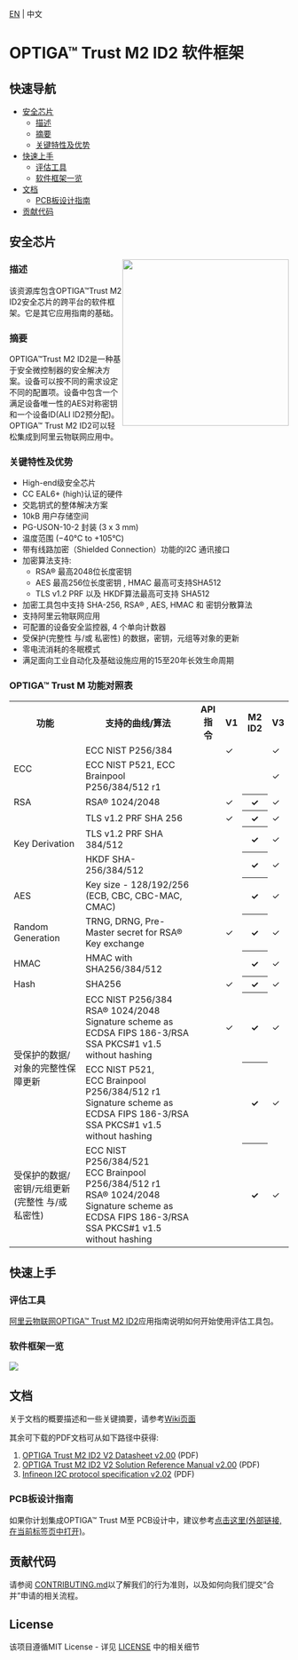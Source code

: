[EN](./README.md) | 中文

# OPTIGA&trade; Trust M2 ID2 软件框架

## 快速导航

* [安全芯片](#安全芯片)
  * [描述](#描述)
  * [摘要](#摘要)
  * [关键特性及优势](#关键特性及优势)
* [快速上手](#快速上手)
  * [评估工具](#评估工具)
  * [软件框架一览](#软件框架一览)
* [文档](#文档)
  * [PCB板设计指南](#PCB板设计指南)
* [贡献代码](#贡献代码)


## 安全芯片

<img src="https://github.com/Infineon/Assets/raw/master/Pictures/lowres-OPTIGA%20Trust%20M2%20ID2%2010-2%20plain.tif.png" width="300" style="float:right">

### 描述

该资源库包含OPTIGA™Trust M2 ID2安全芯片的跨平台的软件框架。它是其它应用指南的基础。

### 摘要

OPTIGA™Trust M2 ID2是一种基于安全微控制器的安全解决方案。设备可以按不同的需求设定不同的配置项。设备中包含一个满足设备唯一性的AES对称密钥和一个设备ID(ALI ID2预分配)。OPTIGA™ Trust M2 ID2可以轻松集成到阿里云物联网应用中。

### 关键特性及优势

* High-end级安全芯片
* CC EAL6+ (high)认证的硬件
* 交匙钥式的整体解决方案
* 10kB 用户存储空间
* PG-USON-10-2 封装 (3 x 3 mm)
* 温度范围 (−40°C to +105°C)
* 带有线路加密（Shielded Connection）功能的I2C 通讯接口
* 加密算法支持: 
  * RSA® 最高2048位长度密钥
  * AES 最高256位长度密钥 , HMAC 最高可支持SHA512
  * TLS v1.2 PRF 以及 HKDF算法最高可支持 SHA512
* 加密工具包中支持 SHA-256, RSA® , AES, HMAC 和 密钥分散算法
* 支持阿里云物联网应用
* 可配置的设备安全监控器, 4 个单向计数器
* 受保护(完整性 与/或 私密性) 的数据，密钥，元组等对象的更新
* 零电流消耗的冬眠模式
* 满足面向工业自动化及基础设施应用的15至20年长效生命周期  

### OPTIGA&trade; Trust M 功能对照表

<table class="tg">
  <tr>
    <th class="tg-fymr">功能</th>
    <th class="tg-fymr">支持的曲线/算法</th>
    <th class="tg-fymr">API 指令</th>
    <th class="tg-fymr">V1</th>
    <th class="tg-fymr">M2 ID2</th>
    <th class="tg-fymr">V3</th>
  </tr>
  <tr>
    <td class="tg-c3ow" rowspan="2">ECC</td>
    <td class="tg-0pky">ECC NIST P256/384 </td>
    <td class="tg-0pky"></td>
    <td class="tg-0pky">✓</td>
    <td class="tg-0pky"> </td>
    <td class="tg-0pky">✓</td>
  </tr>
  <tr>
    <td class="tg-0pky">ECC NIST P521, ECC Brainpool P256/384/512 r1</td>
    <td class="tg-0pky"></td>
    <td class="tg-0pky"> </td>
    <td class="tg-0pky"> </td>
    <td class="tg-0pky">✓</td>
  </tr>
  <tr>
    <td class="tg-c3ow">RSA</td>
    <td class="tg-0pky">RSA® 1024/2048 </td>
    <td class="tg-0pky"></td>
    <td class="tg-0pky">✓</td>
    <th class="tg-0pky">✓</th>
    <td class="tg-0pky">✓</td>
  </tr>
  <tr>
    <td class="tg-c3ow" rowspan="3">Key Derivation</td>
    <td class="tg-0pky">TLS v1.2 PRF SHA 256 </td>
    <td class="tg-0pky"></td>
    <td class="tg-0pky">✓</td>
    <th class="tg-0pky">✓</th>
    <td class="tg-0pky">✓</td>
  </tr>
  <tr>
    <td class="tg-0pky">TLS v1.2 PRF SHA 384/512 </td>
    <td class="tg-0pky"></td>
    <td class="tg-0pky"> </td>
    <th class="tg-0pky">✓</th>
    <td class="tg-0pky">✓</td>
  </tr>
  <tr>
    <td class="tg-0pky">HKDF SHA-256/384/512  </td>
    <td class="tg-0pky"></td>
    <td class="tg-0pky"> </td>
    <th class="tg-0pky">✓</th>
    <td class="tg-0pky">✓</td>
  </tr>
  <tr>
    <td class="tg-c3ow">AES</td>
    <td class="tg-0pky">Key size - 128/192/256 (ECB, CBC, CBC-MAC, CMAC)</td>
    <td class="tg-0pky"></td>
    <td class="tg-0pky"> </td>
    <th class="tg-0pky">✓</th>
    <td class="tg-0pky">✓</td>
  </tr>
  <tr>
    <td class="tg-c3ow">Random Generation</td>
    <td class="tg-0pky">TRNG, DRNG, Pre-Master secret for RSA® Key exchange</td>
    <td class="tg-0pky"></td>
    <td class="tg-0pky">✓</td>
    <th class="tg-0pky">✓</th>
    <td class="tg-0pky">✓</td>
  </tr>
  <tr>
    <td class="tg-c3ow">HMAC</td>
    <td class="tg-0pky">HMAC with SHA256/384/512 </td>
    <td class="tg-0pky"></td>
    <td class="tg-0pky"> </td>
    <th class="tg-0pky">✓</th>
    <td class="tg-0pky">✓</td>
  </tr>
  <tr>
    <td class="tg-c3ow">Hash </td>
    <td class="tg-0pky">SHA256 </td>
    <td class="tg-0pky"></td>
    <td class="tg-0pky">✓</td>
    <th class="tg-0pky">✓</th>
    <td class="tg-0pky">✓</td>
  </tr>
  <tr>
    <td class="tg-c3ow" rowspan="2">受保护的数据/对象的完整性保障更新</td>
    <td class="tg-0pky">ECC NIST P256/384</br>RSA® 1024/2048 </br>Signature scheme as ECDSA FIPS 186-3/RSA SSA PKCS#1 v1.5 without hashing </td>
    <td class="tg-0pky"></td>
    <td class="tg-0pky">✓</td>
    <th class="tg-0pky">✓</th> 
    <td class="tg-0pky">✓</td>
  </tr>
  <tr>
    <td class="tg-c3ow">ECC NIST P521,</br>ECC Brainpool P256/384/512 r1</br>Signature scheme as ECDSA FIPS 186-3/RSA SSA PKCS#1 v1.5 without hashing</td>
    <td class="tg-0pky"></td>
    <td class="tg-0pky"> </td>
    <th class="tg-0pky">✓</th> 
    <td class="tg-0pky">✓</td>
  </tr>
  <tr>
    <td class="tg-c3ow">受保护的数据/密钥/元组更新 (完整性 与/或 私密性)</td>
    <td class="tg-0pky">ECC NIST P256/384/521</br>ECC Brainpool P256/384/512 r1</br>RSA® 1024/2048</br>Signature scheme as ECDSA FIPS 186-3/RSA SSA PKCS#1 v1.5 without hashing</td>
    <td class="tg-0pky"></td>
    <td class="tg-0pky"> </td>
    <th class="tg-0pky">✓</th>
    <td class="tg-0pky">✓</td>
  </tr>
</table>

## 快速上手

### 评估工具

[阿里云物联网OPTIGA™ Trust M2 ID2](https://github.com/Infineon/alios-things-optiga-trust-m)应用指南说明如何开始使用评估工具包。

### 软件框架一览

![](https://github.com/Infineon/Assets/raw/master/Pictures/optiga_trust_m_system_block_diagram_v2id2.png)

## 文档

关于文档的概要描述和一些关键摘要，请参考[Wiki页面](https://github.com/Infineon/optiga-trust-m2-id2/wiki)

其余可下载的PDF文档可从如下路径中获得:
1. [OPTIGA Trust M2 ID2 V2 Datasheet v2.00](documents/OPTIGA_Trust_M2_ID2_V2_Datasheet_v2.00.pdf) (PDF)
2. [OPTIGA Trust M2 ID2 V2 Solution Reference Manual v2.00](documents/OPTIGA_Trust_M2_ID2_V2_Solution_Reference_Manual_v2.00.pdf) (PDF)
4. [Infineon I2C protocol specification v2.02](documents/Infineon_I2C_Protocol_v2.02.pdf) (PDF)

### PCB板设计指南

如果你计划集成OPTIGA™ Trust M至 PCB设计中，建议参考[点击这里(外部链接,在当前标签页中打开)](https://www.infineon.com/dgdl/Infineon-Recommendations_for_Board_Assembly_xQFN-P-v01_00-EN.pdf?fileId=5546d462580663ef015806ab383a05bf)。

## <a name="contributing"></a>贡献代码

请参阅 [CONTRIBUTING.md](CONTRIBUTING.md)以了解我们的行为准则，以及如何向我们提交“合并”申请的相关流程。

## <a name="license"></a>License
该项目遵循MIT License - 详见 [LICENSE](LICENSE) 中的相关细节
